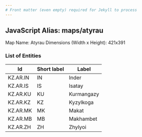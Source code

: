```yaml
---
# Front matter (even empty) required for Jekyll to process
---
```


## JavaScript Alias: maps/atyrau

Map Name: Atyrau
Dimensions (Width x Height): 421x391

### List of Entities

 | Id       | Short label | Label      |
 | -------- | ----------- | ---------- |
 | KZ.AR.IN | IN          | Inder      |
 | KZ.AR.IS | IS          | Isatay     |
 | KZ.AR.KU | KU          | Kurmangazy |
 | KZ.AR.KZ | KZ          | Kyzylkoga  |
 | KZ.AR.MK | MK          | Makat      |
 | KZ.AR.MB | MB          | Makhambet  |
 | KZ.AR.ZH | ZH          | Zhylyoi    |
 